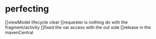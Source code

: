 # perfecting

[]viewModel lifecycle clear 
[]requester is nothing do with the fragment/activity
[]fixed the var access with the out side
[]release in the mavenCentral
